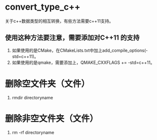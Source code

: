 # convert_type_c++
关于c++数据类型的相互转换，有些方法需要c++11支持。

## 使用这种方法要注意，需要添加对C++11 的支持
1. 如果使用的是CMake，在CMakeLists.txt中加上add_compile_options(-std=c++11)。
2. 如果使用的是qmake，需要添加上，QMAKE_CXXFLAGS += -std=c++11。

# 删除空文件夹（文件）
1. rmdir directoryname

# 删除非空文件夹（文件）
1. rm -rf directoryname
